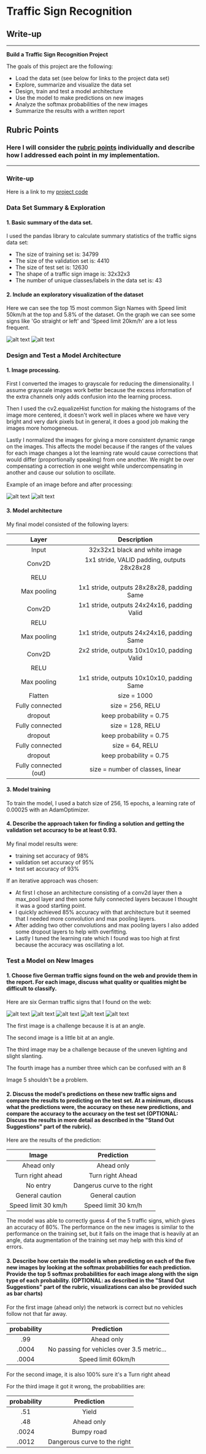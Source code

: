 # **Traffic Sign Recognition** 

## Write-up
---

**Build a Traffic Sign Recognition Project**

The goals of this project are the following:
* Load the data set (see below for links to the project data set)
* Explore, summarize and visualize the data set
* Design, train and test a model architecture
* Use the model to make predictions on new images
* Analyze the softmax probabilities of the new images
* Summarize the results with a written report

[//]: # (Image References)

[top15]: ./top15.png "Top 15 sign names"
[org_image]: ./org_image.png "Original image"
[proc_image]: ./processed_image.png "Processed image"
[sign_count_plot]: ./sign_count_plot.png "Traffic sign counts plot"
[im1]: ./ts_fromtheweb/sign1.png "Traffic Sign 1"
[im2]: ./ts_fromtheweb/sign2.png "Traffic Sign 2"
[im3]: ./ts_fromtheweb/sign3.png "Traffic Sign 3"
[im4]: ./ts_fromtheweb/sign4.png "Traffic Sign 4"
[im5]: ./ts_fromtheweb/sign5.png "Traffic Sign 5"

## Rubric Points
### Here I will consider the [rubric points](https://review.udacity.com/#!/rubrics/481/view) individually and describe how I addressed each point in my implementation.  

---
### Write-up
Here is a link to my [project code](https://github.com/ldfo/traffic-sign-classifier)

### Data Set Summary & Exploration

#### 1. Basic summary of the data set.

I used the pandas library to calculate summary statistics of the traffic signs data set:

* The size of training set is: 34799
* The size of the validation set is: 4410
* The size of test set is: 12630
* The shape of a traffic sign image is: 32x32x3
* The number of unique classes/labels in the data set is: 43

#### 2. Include an exploratory visualization of the dataset

Here we can see the top 15 most common Sign Names with Speed limit 50km/h at the top and 5.8% of the dataset.
On the graph we can see some signs like 'Go straight or left' and 'Speed limit 20km/h' are a lot less frequent. 

![alt text][top15]
![alt text][sign_count_plot]

### Design and Test a Model Architecture

#### 1. Image processing.

First I converted the images to grayscale for reducing the dimensionality. I assume grayscale images work better because the excess information of the extra channels only adds confusion into the learning process. 

Then I used the cv2.equalizeHist function for making the histograms of the image more centered, it doesn't work well in places where we have very bright and very dark pixels but in general, it does a good job making the images more homogeneous.

Lastly I normalized the images for giving a more consistent dynamic range on the images.
This affects the model because if the ranges of the values for each image changes a lot the learning rate would cause corrections that would differ (proportionally speaking) from one another. We might be over compensating a correction in one weight while undercompensating in another and cause our solution to oscillate.

Example of an image before and after processing:

![alt text][org_image]
![alt text][proc_image]


#### 3. Model architecture

My final model consisted of the following layers:

| Layer         		|     Description	        					| 
|:---------------------:|:---------------------------------------------:| 
| Input         		| 32x32x1 black and white image   				| 
| Conv2D  		     	| 1x1 stride, VALID padding, outputs 28x28x28 	|
| RELU					|												|
| Max pooling	      	| 1x1 stride,  outputs 28x28x28, padding Same	|
| Conv2D			    | 1x1 stride,  outputs 24x24x16, padding Valid	|
| RELU 					| 												|
| Max pooling			| 1x1 stride,  outputs 24x24x16, padding Same	|
| Conv2D			    | 2x2 stride,  outputs 10x10x10, padding Valid	|
| RELU 					| 												|
| Max pooling			| 1x1 stride,  outputs 10x10x10, padding Same	|
| Flatten				| size = 1000									|
| Fully connected		| size = 256,  RELU								|
| dropout				| keep probability = 0.75						|
| Fully connected		| size = 128,   RELU							|
| dropout				| keep probability = 0.75						|
| Fully connected		| size = 64,   RELU								|
| dropout				| keep probability = 0.75						|
| Fully connected (out)	| size = number of classes,   linear			|
 
#### 3. Model training

To train the model, I used a batch size of 256, 15 epochs, a learning rate of 0.00025 with an AdamOptimizer.

#### 4. Describe the approach taken for finding a solution and getting the validation set accuracy to be at least 0.93.
My final model results were:
* training set accuracy of 98%
* validation set accuracy of 95% 
* test set accuracy of 93%

If an iterative approach was chosen:
* At first I chose an architecture consisting of a conv2d layer then a max_pool layer and then some fully connected layers because I thought it was a good starting point.
* I quickly achieved 85% accuracy with that architecture but it seemed that I needed more convolution and max pooling layers.
* After adding two other convolutions and max pooling layers I also added some dropout layers to help with overfitting.
* Lastly I tuned the learning rate which I found was too high at first because the accuracy was oscillating a lot.

### Test a Model on New Images

#### 1. Choose five German traffic signs found on the web and provide them in the report. For each image, discuss what quality or qualities might be difficult to classify.

Here are six German traffic signs that I found on the web:

![alt text][im1] ![alt text][im2] ![alt text][im3] 
![alt text][im5] ![alt text][im4]

The first image is a challenge because it is at an angle.

The second image is a little bit at an angle.

The third image may be a challenge because of the uneven lighting and slight slanting.

The fourth image has a number three which can be confused with an 8

Image 5 shouldn't be a problem.


#### 2. Discuss the model's predictions on these new traffic signs and compare the results to predicting on the test set. At a minimum, discuss what the predictions were, the accuracy on these new predictions, and compare the accuracy to the accuracy on the test set (OPTIONAL: Discuss the results in more detail as described in the "Stand Out Suggestions" part of the rubric).

Here are the results of the prediction:

| Image			        |     Prediction	        					| 
|:---------------------:|:---------------------------------------------:| 
| Ahead only      		| Ahead only   									| 
| Turn right ahead		| Turn right Ahead								|
| No entry				| Dangerus curve to the right					|
| General caution		| General caution      							|
| Speed limit 30 km/h  	| Speed limit 30 km/h 							|


The model was able to correctly guess 4 of the 5 traffic signs, which gives an accuracy of 80%. 
The performance on the new images is similar to the performance on the training set, but it fails on the image that is heavily at an angle, data augmentation of the training set may help with this kind of errors.

#### 3. Describe how certain the model is when predicting on each of the five new images by looking at the softmax probabilities for each prediction. Provide the top 5 softmax probabilities for each image along with the sign type of each probability. (OPTIONAL: as described in the "Stand Out Suggestions" part of the rubric, visualizations can also be provided such as bar charts)

For the first image (ahead only) the network is correct but no vehicles follow not that far away.


| probability 	        |     Prediction	        					| 
|:---------------------:|:---------------------------------------------:| 
| .99         			| Ahead only   									| 
| .0004					| No passing for vehicles over 3.5 metric...	|
| .0004	      			| Speed limit 60km/h			 				|

For the second image, it is also 100% sure it's a Turn right ahead

For the third image it got it wrong, the probabilities are:

| probability 	        |     Prediction	        					| 
|:---------------------:|:---------------------------------------------:| 
| .51         			| Yield		   									| 
| .48					| Ahead only									|
| .0024					| Bumpy road									|
| .0012	      			| Dangerous curve to the right	 				|
